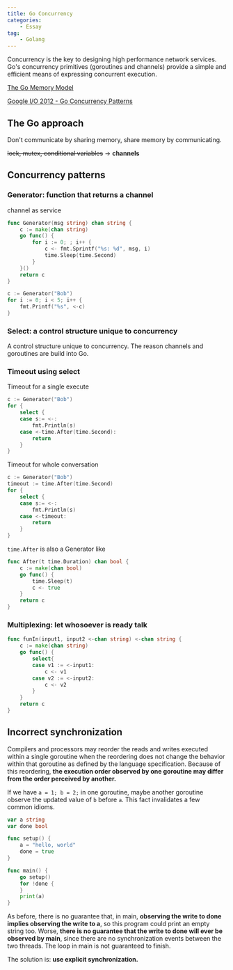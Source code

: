 ```yaml
---
title: Go Concurrency
categories: 
    - Essay
tag:
    - Golang
---
```


Concurrency is the key to designing high performance network services. Go's concurrency primitives (goroutines and channels) provide a simple and efficient means of expressing concurrent execution.

[The Go Memory Model](https://golang.org/ref/mem)

[Google I/O 2012 - Go Concurrency Patterns](https://www.youtube.com/watch?v=f6kdp27TYZs)

## The Go approach

Don't communicate by sharing memory, share memory by communicating. 

~~lock, mutex, conditional variables~~ $\rightarrow$ **channels**

## Concurrency patterns

### Generator: function that returns a channel

channel as service

```go
func Generator(msg string) chan string {
    c := make(chan string)
    go func() {
        for i := 0; ; i++ {
            c <- fmt.Sprintf("%s: %d", msg, i)
            time.Sleep(time.Second)
        }
    }()
    return c
}

c := Generator("Bob")
for i := 0; i < 5; i++ {
    fmt.Printf("%s", <-c)
}
```

### Select: a control structure unique to concurrency

A control structure unique to concurrency. The reason channels and goroutines are build into Go.

### Timeout using select

Timeout for a single execute

```go
c := Generator("Bob")
for {
    select {
    case s:= <-:
        fmt.Println(s)
    case <-time.After(time.Second):
        return
    }
}
```

Timeout for whole conversation

```go
c := Generator("Bob")
timeout := time.After(time.Second)
for {
    select {
    case s:= <-:
        fmt.Println(s)
    case <-timeout:
        return
    }
}
```

`time.After` is also a Generator like

```go
func After(t time.Duration) chan bool {
    c := make(chan bool)
    go func() {
        time.Sleep(t)
        c <- true
    }
    return c
}
```

### Multiplexing: let whosoever is ready talk

```go
func funIn(input1, input2 <-chan string) <-chan string {
    c := make(chan string)
    go func() {
        select{
        case v1 := <-input1:
            c <- v1
        case v2 := <-input2:
            c <- v2
        }
    }
    return c
}
```






## Incorrect synchronization

Compilers and processors may reorder the reads and writes executed within a single goroutine when the reordering does not change the behavior within that goroutine as defined by the language specification. Because of this reordering, **the execution order observed by one goroutine may differ from the order perceived by another.**

If we have `a = 1; b = 2;` in one goroutine, maybe another goroutine observe the updated value of `b` before `a`. This fact invalidates a few common idioms.

```go
var a string
var done bool

func setup() {
	a = "hello, world"
	done = true
}

func main() {
	go setup()
	for !done {
	}
	print(a)
}
```

As before, there is no guarantee that, in main, **observing the write to done implies observing the write to a**, so this program could print an empty string too. Worse, **there is no guarantee that the write to done will ever be observed by main**, since there are no synchronization events between the two threads. The loop in main is not guaranteed to finish.

The solution is: **use explicit synchronization.**